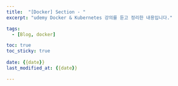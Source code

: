 ```yaml
---
title:  "[Docker] Section - "
excerpt: "udemy Docker & Kubernetes 강의를 듣고 정리한 내용입니다."

tags:
  - [Blog, docker]

toc: true
toc_sticky: true
 
date: {{date}}
last_modified_at: {{date}}

---
```

